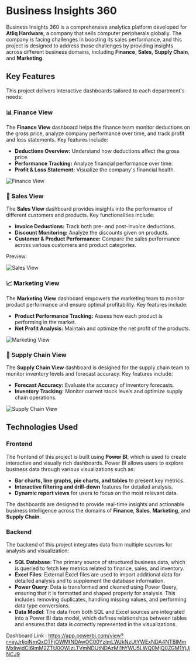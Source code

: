 # Business Insights 360

Business Insights 360 is a comprehensive analytics platform developed for **Atliq Hardware**, a company that sells computer peripherals globally. The company is facing challenges in boosting its sales performance, and this project is designed to address those challenges by providing insights across different business domains, including **Finance**, **Sales**, **Supply Chain**, and **Marketing**.

## Key Features

This project delivers interactive dashboards tailored to each department's needs:

### 📊 Finance View

The **Finance View** dashboard helps the finance team monitor deductions on the gross price, analyze company performance over time, and track profit and loss statements. Key features include:

- **Deductions Overview:** Understand how deductions affect the gross price.
- **Performance Tracking:** Analyze financial performance over time.
- **Profit & Loss Statement:** Visualize the company's financial health.

![Finance View](https://github.com/user-attachments/assets/75362cb5-c825-454e-9247-b6019403c7d6)

### 💼 Sales View

The **Sales View** dashboard provides insights into the performance of different customers and products. Key functionalities include:

- **Invoice Deductions:** Track both pre- and post-invoice deductions.
- **Discount Monitoring:** Analyze the discounts given on products.
- **Customer & Product Performance:** Compare the sales performance across various customers and product categories.

Preview:

![Sales View](https://github.com/user-attachments/assets/99884fcf-249b-4424-861e-d683e3234fd1)

### 📈 Marketing View

The **Marketing View** dashboard empowers the marketing team to monitor product performance and ensure optimal profitability. Key features include:

- **Product Performance Tracking:** Assess how each product is performing in the market.
- **Net Profit Analysis:** Maintain and optimize the net profit of the products.

![Marketing View](https://github.com/user-attachments/assets/18050afa-a543-4347-99e0-818c3ba59e38)

### 🔗 Supply Chain View

The **Supply Chain View** dashboard is designed for the supply chain team to monitor inventory levels and forecast accuracy. Key features include:

- **Forecast Accuracy:** Evaluate the accuracy of inventory forecasts.
- **Inventory Tracking:** Monitor current stock levels and optimize supply chain operations.

![Supply Chain View](https://github.com/user-attachments/assets/9e0aaa5d-6f7c-4d06-a191-21e7b721f1d4)

## Technologies Used

### Frontend

The frontend of this project is built using **Power BI**, which is used to create interactive and visually rich dashboards. Power BI allows users to explore business data through various visualizations such as:

- **Bar charts, line graphs, pie charts, and tables** to present key metrics.
- **Interactive filtering and drill-down** features for detailed analysis.
- **Dynamic report views** for users to focus on the most relevant data.

The dashboards are designed to provide real-time insights and actionable business intelligence across the domains of **Finance**, **Sales**, **Marketing**, and **Supply Chain**.

### Backend

The backend of this project integrates data from multiple sources for analysis and visualization:

- **SQL Database**: The primary source of structured business data, which is queried to fetch key metrics related to finance, sales, and inventory.
- **Excel Files**: External Excel files are used to import additional data for detailed analysis and to supplement the database information.
- **Power Query**: Data is transformed and cleaned using Power Query, ensuring that it is formatted and shaped properly for analysis. This includes removing duplicates, handling missing values, and performing data type conversions.
- **Data Model**: The data from both SQL and Excel sources are integrated into a Power BI data model, which defines relationships between tables and ensures that data is correctly represented in the visualizations.

Dashboard Link : https://app.powerbi.com/view?r=eyJrIjoiNmQxOTFjOWMtNDAwOC00YzlmLWJkNzUtYWExNDA4NTBlMmMxIiwidCI6ImM2ZTU0OWIzLTVmNDUtNDAzMi1hYWU5LWQ0MjQ0ZGM1YjJjNCJ9
